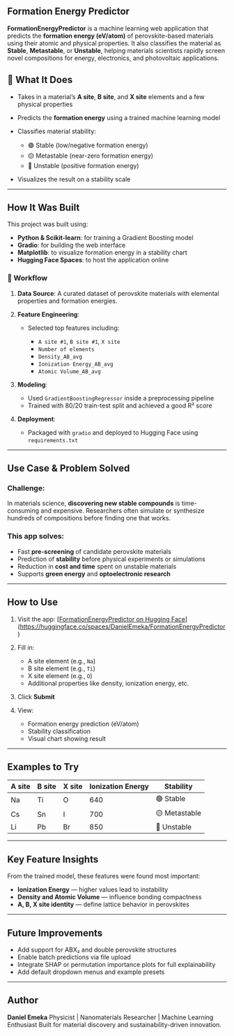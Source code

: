 ##  Formation Energy Predictor

**FormationEnergyPredictor** is a machine learning web application that predicts the **formation energy (eV/atom)** of perovskite-based materials using their atomic and physical properties. It also classifies the material as **Stable**, **Metastable**, or **Unstable**, helping materials scientists rapidly screen novel compositions for energy, electronics, and photovoltaic applications.

## 🔬 What It Does

* Takes in a material’s **A site**, **B site**, and **X site** elements and a few physical properties
* Predicts the **formation energy** using a trained machine learning model
* Classifies material stability:

  * 🟢 Stable (low/negative formation energy)
  * 🟡 Metastable (near-zero formation energy)
  * 🔴 Unstable (positive formation energy)
* Visualizes the result on a stability scale

---

## How It Was Built

This project was built using:

* **Python & Scikit-learn**: for training a Gradient Boosting model
* **Gradio**: for building the web interface
* **Matplotlib**: to visualize formation energy in a stability chart
* **Hugging Face Spaces**: to host the application online

### 🔧 Workflow

1. **Data Source**: A curated dataset of perovskite materials with elemental properties and formation energies.
2. **Feature Engineering**:

   * Selected top features including:

     * `A site #1`, `B site #1`, `X site`
     * `Number of elements`
     * `Density_AB_avg`
     * `Ionization Energy_AB_avg`
     * `Atomic Volume_AB_avg`
3. **Modeling**:

   * Used `GradientBoostingRegressor` inside a preprocessing pipeline
   * Trained with 80/20 train-test split and achieved a good R² score
4. **Deployment**:

   * Packaged with `gradio` and deployed to Hugging Face using `requirements.txt`

---

##  Use Case & Problem Solved

### Challenge:

In materials science, **discovering new stable compounds** is time-consuming and expensive. Researchers often simulate or synthesize hundreds of compositions before finding one that works.

### This app solves:

* Fast **pre-screening** of candidate perovskite materials
* Prediction of **stability** before physical experiments or simulations
* Reduction in **cost and time** spent on unstable materials
* Supports **green energy** and **optoelectronic research**

---

## How to Use

1. Visit the app: [[FormationEnergyPredictor on Hugging Face](https://huggingface.co/spaces/DanielEmeka/FormationEnergyPredictor)](https://huggingface.co/spaces/DanielEmeka/FormationEnergyPredictor)

2. Fill in:

   * A site element (e.g., `Na`)
   * B site element (e.g., `Ti`)
   * X site element (e.g., `O`)
   * Additional properties like density, ionization energy, etc.
3. Click **Submit**
4. View:

   * Formation energy prediction (eV/atom)
   * Stability classification
   * Visual chart showing result

---

## Examples to Try

| A site | B site | X site | Ionization Energy | Stability     |
| ------ | ------ | ------ | ----------------- | ------------- |
| Na     | Ti     | O      | 640               | 🟢 Stable     |
| Cs     | Sn     | I      | 700               | 🟡 Metastable |
| Li     | Pb     | Br     | 850               | 🔴 Unstable   |

---

## Key Feature Insights

From the trained model, these features were found most important:

* **Ionization Energy** — higher values lead to instability
* **Density and Atomic Volume** — influence bonding compactness
* **A, B, X site identity** — define lattice behavior in perovskites

---

## Future Improvements

* Add support for ABX₂ and double perovskite structures
* Enable batch predictions via file upload
* Integrate SHAP or permutation importance plots for full explainability
* Add default dropdown menus and example presets

---

## Author

**Daniel Emeka**
Physicist | Nanomaterials Researcher | Machine Learning Enthusiast
Built for material discovery and sustainability-driven innovation.

